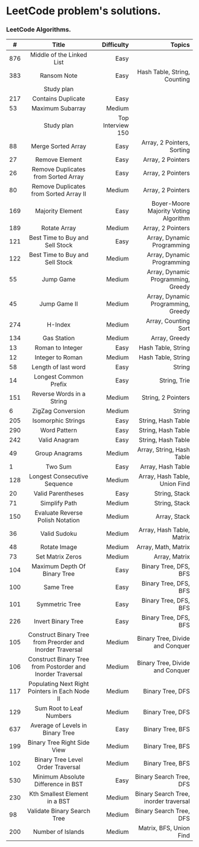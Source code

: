 # LeetCode problem's solutions.

### LeetCode Algorithms.

| #   |                           Title                            |        Difficulty |                                Topics |
|-----|:----------------------------------------------------------:|------------------:|--------------------------------------:|
| 876 |                 Middle of the Linked List                  |              Easy |                                       |
| 383 |                        Ransom Note                         |              Easy |          Hash Table, String, Counting |
|     |                         Study plan                         |                   |                                       |
| 217 |                     Contains Duplicate                     |              Easy |                                       |
| 53  |                      Maximum Subarray                      |            Medium |                                       |
|     |                         Study plan                         | Top Interview 150 |                                       |
| 88  |                     Merge Sorted Array                     |              Easy |            Array, 2 Pointers, Sorting |
| 27  |                       Remove Element                       |              Easy |                     Array, 2 Pointers |
| 26  |            Remove Duplicates from Sorted Array             |              Easy |                     Array, 2 Pointers |
| 80  |           Remove Duplicates from Sorted Array II           |            Medium |                     Array, 2 Pointers |
| 169 |                      Majority Element                      |              Easy | Boyer-Moore Majority Voting Algorithm |
| 189 |                        Rotate Array                        |            Medium |                     Array, 2 Pointers |
| 121 |              Best Time to Buy and Sell Stock               |              Easy |            Array, Dynamic Programming |
| 122 |              Best Time to Buy and Sell Stock               |            Medium |            Array, Dynamic Programming |
| 55  |                         Jump Game                          |            Medium |    Array, Dynamic Programming, Greedy |
| 45  |                        Jump Game II                        |            Medium |    Array, Dynamic Programming, Greedy |
| 274 |                          H-Index                           |            Medium |                  Array, Counting Sort |
| 134 |                        Gas Station                         |            Medium |                         Array, Greedy |
| 13  |                      Roman to Integer                      |              Easy |                    Hash Table, String |
| 12  |                      Integer to Roman                      |            Medium |                    Hash Table, String |
| 58  |                    Length of last word                     |              Easy |                                String |
| 14  |                   Longest Common Prefix                    |              Easy |                          String, Trie |
| 151 |                 Reverse Words in a String                  |            Medium |                    String, 2 Pointers |
| 6   |                     ZigZag Conversion                      |            Medium |                                String |
| 205 |                     Isomorphic Strings                     |              Easy |                    String, Hash Table |
| 290 |                        Word Pattern                        |              Easy |                    String, Hash Table |
| 242 |                       Valid Anagram                        |              Easy |                    String, Hash Table |
| 49  |                       Group Anagrams                       |            Medium |             Array, String, Hash Table |
| 1   |                          Two Sum                           |              Easy |                     Array, Hash Table |
| 128 |                Longest Consecutive Sequence                |            Medium |         Array, Hash Table, Union Find |
| 20  |                     Valid Parentheses                      |              Easy |                         String, Stack |
| 71  |                       Simplify Path                        |            Medium |                         String, Stack |
| 150 |              Evaluate Reverse Polish Notation              |            Medium |                          Array, Stack |
| 36  |                        Valid Sudoku                        |            Medium |             Array, Hash Table, Matrix |
| 48  |                        Rotate Image                        |            Medium |                   Array, Math, Matrix |
| 73  |                      Set Matrix Zeros                      |            Medium |                         Array, Matrix |
| 104 |                Maximum Depth Of Binary Tree                |              Easy |                 Binary Tree, DFS, BFS |
| 100 |                         Same Tree                          |              Easy |                 Binary Tree, DFS, BFS |
| 101 |                       Symmetric Tree                       |              Easy |                 Binary Tree, DFS, BFS |
| 226 |                     Invert Binary Tree                     |              Easy |                 Binary Tree, DFS, BFS |
| 105 | Construct Binary Tree from Preorder and Inorder Traversal  |            Medium |       Binary Tree, Divide and Conquer |
| 106 | Construct Binary Tree from Postorder and Inorder Traversal |            Medium |       Binary Tree, Divide and Conquer |
| 117 |       Populating Next Right Pointers in Each Node II       |            Medium |                      Binary Tree, DFS |
| 129 |                  Sum Root to Leaf Numbers                  |            Medium |                      Binary Tree, DFS |
| 637 |              Average of Levels in Binary Tree              |              Easy |                      Binary Tree, BFS |
| 199 |                Binary Tree Right Side View                 |            Medium |                      Binary Tree, BFS |
| 102 |             Binary Tree Level Order Traversal              |            Medium |                      Binary Tree, BFS |
| 530 |             Minimum Absolute Difference in BST             |              Easy |               Binary Search Tree, DFS |
| 230 |               Kth Smallest Element in a BST                |            Medium | Binary Search Tree, inorder traversal |
| 98  |                Validate Binary Search Tree                 |            Medium |               Binary Search Tree, DFS |
| 200 |                     Number of Islands                      |            Medium |               Matrix, BFS, Union Find |


